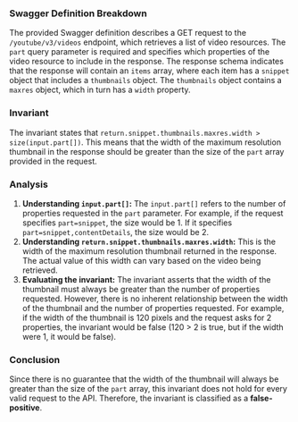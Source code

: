 ### Swagger Definition Breakdown
The provided Swagger definition describes a GET request to the `/youtube/v3/videos` endpoint, which retrieves a list of video resources. The `part` query parameter is required and specifies which properties of the video resource to include in the response. The response schema indicates that the response will contain an `items` array, where each item has a `snippet` object that includes a `thumbnails` object. The `thumbnails` object contains a `maxres` object, which in turn has a `width` property.

### Invariant
The invariant states that `return.snippet.thumbnails.maxres.width > size(input.part[])`. This means that the width of the maximum resolution thumbnail in the response should be greater than the size of the `part` array provided in the request.

### Analysis
1. **Understanding `input.part[]`:** The `input.part[]` refers to the number of properties requested in the `part` parameter. For example, if the request specifies `part=snippet`, the size would be 1. If it specifies `part=snippet,contentDetails`, the size would be 2.
2. **Understanding `return.snippet.thumbnails.maxres.width`:** This is the width of the maximum resolution thumbnail returned in the response. The actual value of this width can vary based on the video being retrieved. 
3. **Evaluating the invariant:** The invariant asserts that the width of the thumbnail must always be greater than the number of properties requested. However, there is no inherent relationship between the width of the thumbnail and the number of properties requested. For example, if the width of the thumbnail is 120 pixels and the request asks for 2 properties, the invariant would be false (120 > 2 is true, but if the width were 1, it would be false). 

### Conclusion
Since there is no guarantee that the width of the thumbnail will always be greater than the size of the `part` array, this invariant does not hold for every valid request to the API. Therefore, the invariant is classified as a **false-positive**.
